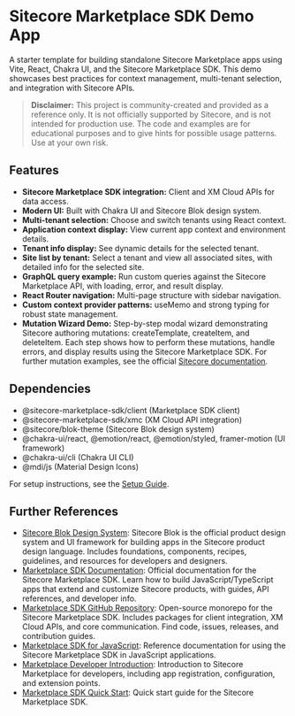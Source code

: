 # Sitecore Marketplace SDK Demo App

A starter template for building standalone Sitecore Marketplace apps using Vite, React, Chakra UI, and the Sitecore Marketplace SDK. This demo showcases best practices for context management, multi-tenant selection, and integration with Sitecore APIs.

> **Disclaimer:** This project is community-created and provided as a reference only. It is not officially supported by Sitecore, and is not intended for production use. The code and examples are for educational purposes and to give hints for possible usage patterns. Use at your own risk.

## Features
- **Sitecore Marketplace SDK integration:** Client and XM Cloud APIs for data access.
- **Modern UI:** Built with Chakra UI and Sitecore Blok design system.
- **Multi-tenant selection:** Choose and switch tenants using React context.
- **Application context display:** View current app context and environment details.
- **Tenant info display:** See dynamic details for the selected tenant.
- **Site list by tenant:** Select a tenant and view all associated sites, with detailed info for the selected site.
- **GraphQL query example:** Run custom queries against the Sitecore Marketplace API, with loading, error, and result display.
- **React Router navigation:** Multi-page structure with sidebar navigation.
- **Custom context provider patterns:** useMemo and strong typing for robust state management.
- **Mutation Wizard Demo:** Step-by-step modal wizard demonstrating Sitecore authoring mutations: createTemplate, createItem, and deleteItem. Each step shows how to perform these mutations, handle errors, and display results using the Sitecore Marketplace SDK. For further mutation examples, see the official [Sitecore documentation](https://doc.sitecore.com/xmc/en/developers/xm-cloud/query-examples-for-authoring-operations.html).

## Dependencies
- @sitecore-marketplace-sdk/client (Marketplace SDK client)
- @sitecore-marketplace-sdk/xmc (XM Cloud API integration)
- @sitecore/blok-theme (Sitecore Blok design system)
- @chakra-ui/react, @emotion/react, @emotion/styled, framer-motion (UI framework)
- @chakra-ui/cli (Chakra UI CLI)
- @mdi/js (Material Design Icons)

For setup instructions, see the [Setup Guide](docs/1_setup.md).

## Further References

- [Sitecore Blok Design System](https://blok.sitecore.com/): Sitecore Blok is the official product design system and UI framework for building apps in the Sitecore product design language. Includes foundations, components, recipes, guidelines, and resources for developers and designers.
- [Marketplace SDK Documentation](https://doc.sitecore.com/mp/en/developers/marketplace/marketplace-sdk.html): Official documentation for the Sitecore Marketplace SDK. Learn how to build JavaScript/TypeScript apps that extend and customize Sitecore products, with guides, API references, and developer info.
- [Marketplace SDK GitHub Repository](https://github.com/Sitecore/marketplace-sdk): Open-source monorepo for the Sitecore Marketplace SDK. Includes packages for client integration, XM Cloud APIs, and core communication. Find code, issues, releases, and contribution guides.
- [Marketplace SDK for JavaScript](https://doc.sitecore.com/mp/en/developers/sdk/latest/sitecore-marketplace-sdk/sitecore-marketplace-sdk-for-javascript.html): Reference documentation for using the Sitecore Marketplace SDK in JavaScript applications.
- [Marketplace Developer Introduction](https://doc.sitecore.com/mp/en/developers/marketplace/introduction-to-sitecore-marketplace.html): Introduction to Sitecore Marketplace for developers, including app registration, configuration, and extension points.
- [Marketplace SDK Quick Start](https://doc.sitecore.com/mp/en/developers/sdk/0/sitecore-marketplace-sdk/quick-start.html): Quick start guide for the Sitecore Marketplace SDK.